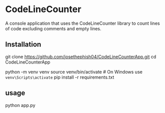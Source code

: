 # CodeLineCounter
A console application that uses the CodeLineCounter library to count lines of code excluding comments and empty lines.

## Installation 
git clone https://github.com/josethephish04/CodeLineCounterApp.git
cd CodeLineCounterApp

python -m venv venv
source venv/bin/activate  # On Windows use `venv\Scripts\activate`
pip install -r requirements.txt

## usage
python app.py
